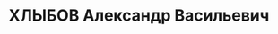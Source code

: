 ---
title: ХЛЫБОВ Александр Васильевич
description: "Род. в 1893, Ярославская обл., Пошехоно-Володарский р-н, г. Пошехонье-Володарск.\
  \ Проживал: Ярославская обл., г. Ярославль, ул. Голубятная, 1. Ярославский облисполком,\
  \ Зам. председателя \n  Арестован 20.06.1937. Приговор: ВК ВС СССР, 29.12.1937 –\
  \ ВМН. Расстрелян 30.12.1937. \n  Реабилитирован 03.08.1957"
---